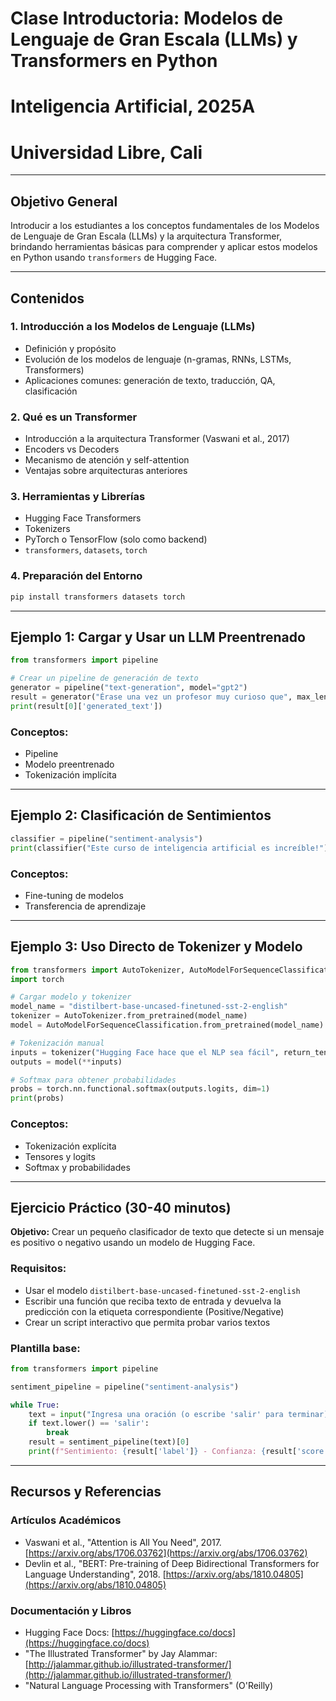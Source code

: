 # Clase Introductoria: Modelos de Lenguaje de Gran Escala (LLMs) y Transformers en Python
# Inteligencia Artificial, 2025A
# Universidad Libre, Cali

---

## Objetivo General

Introducir a los estudiantes a los conceptos fundamentales de los Modelos de Lenguaje de Gran Escala (LLMs) y la arquitectura Transformer, brindando herramientas básicas para comprender y aplicar estos modelos en Python usando `transformers` de Hugging Face.

---

## Contenidos

### 1. Introducción a los Modelos de Lenguaje (LLMs)
- Definición y propósito
- Evolución de los modelos de lenguaje (n-gramas, RNNs, LSTMs, Transformers)
- Aplicaciones comunes: generación de texto, traducción, QA, clasificación

### 2. Qué es un Transformer
- Introducción a la arquitectura Transformer (Vaswani et al., 2017)
- Encoders vs Decoders
- Mecanismo de atención y self-attention
- Ventajas sobre arquitecturas anteriores

### 3. Herramientas y Librerías
- Hugging Face Transformers
- Tokenizers
- PyTorch o TensorFlow (solo como backend)
- `transformers`, `datasets`, `torch`

### 4. Preparación del Entorno
```bash
pip install transformers datasets torch
```

---

## Ejemplo 1: Cargar y Usar un LLM Preentrenado
```python
from transformers import pipeline

# Crear un pipeline de generación de texto
generator = pipeline("text-generation", model="gpt2")
result = generator("Érase una vez un profesor muy curioso que", max_length=50, num_return_sequences=1)
print(result[0]['generated_text'])
```

### Conceptos:
- Pipeline
- Modelo preentrenado
- Tokenización implícita

---

## Ejemplo 2: Clasificación de Sentimientos
```python
classifier = pipeline("sentiment-analysis")
print(classifier("Este curso de inteligencia artificial es increíble!"))
```

### Conceptos:
- Fine-tuning de modelos
- Transferencia de aprendizaje

---

## Ejemplo 3: Uso Directo de Tokenizer y Modelo
```python
from transformers import AutoTokenizer, AutoModelForSequenceClassification
import torch

# Cargar modelo y tokenizer
model_name = "distilbert-base-uncased-finetuned-sst-2-english"
tokenizer = AutoTokenizer.from_pretrained(model_name)
model = AutoModelForSequenceClassification.from_pretrained(model_name)

# Tokenización manual
inputs = tokenizer("Hugging Face hace que el NLP sea fácil", return_tensors="pt")
outputs = model(**inputs)

# Softmax para obtener probabilidades
probs = torch.nn.functional.softmax(outputs.logits, dim=1)
print(probs)
```

### Conceptos:
- Tokenización explícita
- Tensores y logits
- Softmax y probabilidades

---

## Ejercicio Práctico (30-40 minutos)
**Objetivo:** Crear un pequeño clasificador de texto que detecte si un mensaje es positivo o negativo usando un modelo de Hugging Face.

### Requisitos:
- Usar el modelo `distilbert-base-uncased-finetuned-sst-2-english`
- Escribir una función que reciba texto de entrada y devuelva la predicción con la etiqueta correspondiente (Positive/Negative)
- Crear un script interactivo que permita probar varios textos

### Plantilla base:
```python
from transformers import pipeline

sentiment_pipeline = pipeline("sentiment-analysis")

while True:
    text = input("Ingresa una oración (o escribe 'salir' para terminar): ")
    if text.lower() == 'salir':
        break
    result = sentiment_pipeline(text)[0]
    print(f"Sentimiento: {result['label']} - Confianza: {result['score']:.2f}")
```

---

## Recursos y Referencias

### Artículos Académicos
- Vaswani et al., "Attention is All You Need", 2017. [https://arxiv.org/abs/1706.03762](https://arxiv.org/abs/1706.03762)
- Devlin et al., "BERT: Pre-training of Deep Bidirectional Transformers for Language Understanding", 2018. [https://arxiv.org/abs/1810.04805](https://arxiv.org/abs/1810.04805)

### Documentación y Libros
- Hugging Face Docs: [https://huggingface.co/docs](https://huggingface.co/docs)
- "The Illustrated Transformer" by Jay Alammar: [http://jalammar.github.io/illustrated-transformer/](http://jalammar.github.io/illustrated-transformer/)
- "Natural Language Processing with Transformers" (O'Reilly)
